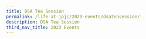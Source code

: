 ```yaml
---
title: DSA Tea Session
permalink: /life-at-jpjc/2023-events/dsateasession/
description: DSA Tea Session
third_nav_title: 2023 Events
---
```

